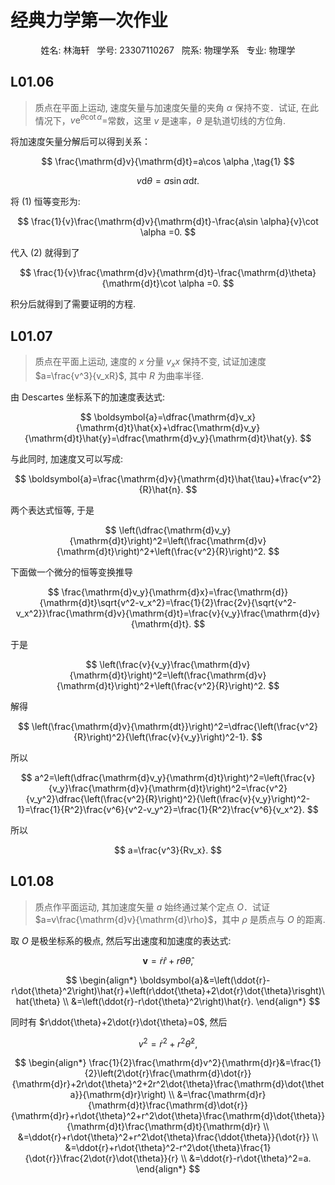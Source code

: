 # 经典力学第一次作业

<p align="center"> 姓名: 林海轩 &nbsp 学号: 23307110267 &nbsp 院系: 物理学系 &nbsp 专业: 物理学 </p align="center">

## L01.06
> 质点在平面上运动, 速度矢量与加速度矢量的夹角 $\alpha$ 保持不变．试证, 在此情况下，$v\mathrm{e}^{\theta \cot\alpha}=$常数，这里 $v$ 是速率，$\theta$ 是轨道切线的方位角.

将加速度矢量分解后可以得到关系：

$$
\frac{\mathrm{d}v}{\mathrm{d}t}=a\cos \alpha ,\tag{1}
$$

$$
v\mathrm{d}\theta =a\sin \alpha \mathrm{d}t.\tag{2}
$$

将 (1) 恒等变形为:

$$
\frac{1}{v}\frac{\mathrm{d}v}{\mathrm{d}t}-\frac{a\sin \alpha}{v}\cot \alpha =0.
$$

代入 (2) 就得到了

$$
\frac{1}{v}\frac{\mathrm{d}v}{\mathrm{d}t}-\frac{\mathrm{d}\theta}{\mathrm{d}t}\cot \alpha =0.
$$

积分后就得到了需要证明的方程.

## L01.07

> 质点在平面上运动, 速度的 $x$ 分量 $v_xx$ 保持不变, 试证加速度 $a=\frac{v^3}{v_xR}$, 其中 $R$ 为曲率半径.

由 Descartes 坐标系下的加速度表达式:

$$
\boldsymbol{a}=\dfrac{\mathrm{d}v_x}{\mathrm{d}t}\hat{x}+\dfrac{\mathrm{d}v_y}{\mathrm{d}t}\hat{y}=\dfrac{\mathrm{d}v_y}{\mathrm{d}t}\hat{y}.
$$

与此同时, 加速度又可以写成:

$$
\boldsymbol{a}=\frac{\mathrm{d}v}{\mathrm{d}t}\hat{\tau}+\frac{v^2}{R}\hat{n}.
$$

两个表达式恒等, 于是

$$
\left(\dfrac{\mathrm{d}v_y}{\mathrm{d}t}\right)^2=\left(\frac{\mathrm{d}v}{\mathrm{d}t}\right)^2+\left(\frac{v^2}{R}\right)^2.
$$

下面做一个微分的恒等变换推导

$$
\frac{\mathrm{d}v_y}{\mathrm{d}x}=\frac{\mathrm{d}}{\mathrm{d}t}\sqrt{v^2-v_x^2}=\frac{1}{2}\frac{2v}{\sqrt{v^2-v_x^2}}\frac{\mathrm{d}v}{\mathrm{d}t}=\frac{v}{v_y}\frac{\mathrm{d}v}{\mathrm{d}t}.
$$

于是

$$
\left(\frac{v}{v_y}\frac{\mathrm{d}v}{\mathrm{d}t}\right)^2=\left(\frac{\mathrm{d}v}{\mathrm{d}t}\right)^2+\left(\frac{v^2}{R}\right)^2.
$$

解得

$$
\left(\frac{\mathrm{d}v}{\mathrm{dt}}\right)^2=\dfrac{\left(\frac{v^2}{R}\right)^2}{\left(\frac{v}{v_y}\right)^2-1}.
$$

所以

$$
a^2=\left(\dfrac{\mathrm{d}v_y}{\mathrm{d}t}\right)^2=\left(\frac{v}{v_y}\frac{\mathrm{d}v}{\mathrm{d}t}\right)^2=\frac{v^2}{v_y^2}\dfrac{\left(\frac{v^2}{R}\right)^2}{\left(\frac{v}{v_y}\right)^2-1}=\frac{1}{R^2}\frac{v^6}{v^2-v_y^2}=\frac{1}{R^2}\frac{v^6}{v_x^2}.
$$

所以

$$
a=\frac{v^3}{Rv_x}.
$$

## L01.08

> 质点作平面运动, 其加速度矢量 $a$ 始终通过某个定点 $O$．试证 $a=v\frac{\mathrm{d}v}{\mathrm{d}\rho}$，其中 $ρ$ 是质点与 $O$ 的距离.

取 $O$ 是极坐标系的极点, 然后写出速度和加速度的表达式:

$$
\boldsymbol{v}=\dot{r}\hat{r}+r\dot{\theta}\hat{\theta},
$$

$$
\begin{align*}
\boldsymbol{a}&=\left(\ddot{r}-r\dot{\theta}^2\right)\hat{r}+\left(r\ddot{\theta}+2\dot{r}\dot{\theta}\risght)\hat{\theta}
\\
&=\left(\ddot{r}-r\dot{\theta}^2\right)\hat{r}.
\end{align*}
$$

同时有 $r\ddot{\theta}+2\dot{r}\dot{\theta}=0$, 然后

$$
v^2=\dot{r}^2+r^2\dot{\theta}^2,
$$

$$
\begin{align*}
\frac{1}{2}\frac{\mathrm{d}v^2}{\mathrm{d}r}&=\frac{1}{2}\left(2\dot{r}\frac{\mathrm{d}\dot{r}}{\mathrm{d}r}+2r\dot{\theta}^2+2r^2\dot{\theta}\frac{\mathrm{d}\dot{\theta}}{\mathrm{d}r}\right)
\\
&=\frac{\mathrm{d}r}{\mathrm{d}t}\frac{\mathrm{d}\dot{r}}{\mathrm{d}r}+r\dot{\theta}^2+r^2\dot{\theta}\frac{\mathrm{d}\dot{\theta}}{\mathrm{d}t}\frac{\mathrm{d}t}{\mathrm{d}r}
\\
&=\ddot{r}+r\dot{\theta}^2+r^2\dot{\theta}\frac{\ddot{\theta}}{\dot{r}}
\\
&=\ddot{r}+r\dot{\theta}^2-r^2\dot{\theta}\frac{1}{\dot{r}}\frac{2\dot{r}\dot{\theta}}{r}
\\
&=\ddot{r}-r\dot{\theta}^2=a.
\end{align*}
$$
